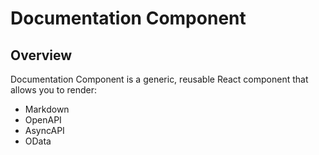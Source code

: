 # Documentation Component

## Overview

Documentation Component is a generic, reusable React component that allows you to render:
- Markdown
- OpenAPI
- AsyncAPI
- OData